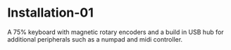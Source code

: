 # Installation-01
A 75% keyboard with magnetic rotary encoders and a build in USB hub for additional peripherals such as a numpad and midi controller.
